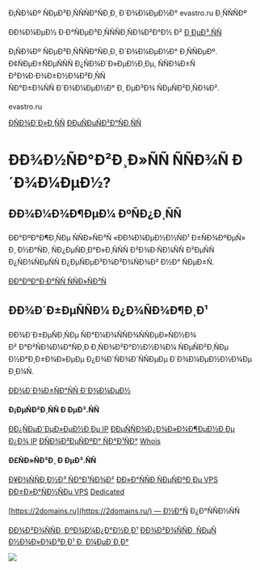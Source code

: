 Ð¡ÑÐ¾Ðº ÑÐµÐ³Ð¸ÑÑÑÐ°ÑÐ¸Ð¸ Ð´Ð¾Ð¼ÐµÐ½Ð° evastro.ru Ð¸ÑÑÑÐº

ÐÐ¾Ð¼ÐµÐ½ Ð·Ð°ÑÐµÐ³Ð¸ÑÑÑÐ¸ÑÐ¾Ð²Ð°Ð½ Ð² [Ð ÐµÐ³.ÑÑ](https://reg.ru?target=_blank)

Ð¡ÑÐ¾Ðº ÑÐµÐ³Ð¸ÑÑÑÐ°ÑÐ¸Ð¸ Ð´Ð¾Ð¼ÐµÐ½Ð° Ð¸ÑÑÐµÐº.  
Ð¢ÑÐµÐ±ÑÐµÑÑÑ Ð¿ÑÐ¾Ð´Ð»ÐµÐ½Ð¸Ðµ, ÑÑÐ¾Ð±Ñ Ð²Ð¾Ð·Ð¾Ð±Ð½Ð¾Ð²Ð¸ÑÑ  
ÑÐ°Ð±Ð¾ÑÑ Ð´Ð¾Ð¼ÐµÐ½Ð° Ð¸ ÐµÐ³Ð¾ ÑÐµÑÐ²Ð¸ÑÐ¾Ð².

evastro.ru

[ÐÑÐ¾Ð´Ð»Ð¸ÑÑ](https://www.reg.ru/domain/prolong_period_anonymous?dname=evastro.ru&utm_source=evastro.ru&utm_medium=expired&utm_campaign=renew) [ÐÐµÑÐµÑÐ²Ð°ÑÐ¸ÑÑ](https://www.reg.ru/domain/new/rereg_details?dname=evastro.ru&utm_source=evastro.ru&utm_medium=expired&utm_campaign=expired)

ÐÐ¾Ð½ÑÐ°Ð²Ð¸Ð»ÑÑ ÑÑÐ¾Ñ Ð´Ð¾Ð¼ÐµÐ½?
=========================================

ÐÐ¾Ð¼Ð¾Ð¶ÐµÐ¼ ÐºÑÐ¿Ð¸ÑÑ
---------------------------

ÐÐ°ÐºÐ°Ð¶Ð¸ÑÐµ ÑÑÐ»ÑÐ³Ñ «ÐÐ¾Ð¼ÐµÐ½Ð½ÑÐ¹ Ð±ÑÐ¾ÐºÐµÑ» Ð¸ Ð½Ð°ÑÐ¸ ÑÐ¿ÐµÑÐ¸Ð°Ð»Ð¸ÑÑÑ Ð²Ð¾Ð·ÑÐ¼ÑÑ Ð²ÐµÑÑ Ð¿ÑÐ¾ÑÐµÑÑ Ð¿ÐµÑÐµÐ³Ð¾Ð²Ð¾ÑÐ¾Ð² Ð½Ð° ÑÐµÐ±Ñ.

[ÐÐ°ÐºÐ°Ð·Ð°ÑÑ ÑÑÐ»ÑÐ³Ñ](https://www.reg.ru/domain/service/domain-broker?dname=evastro.ru&utm_source=evastro.ru&utm_medium=expired&utm_campaign=broker)

ÐÐ¾Ð´Ð±ÐµÑÑÐ¼ Ð¿Ð¾ÑÐ¾Ð¶Ð¸Ð¹
-------------------------------

ÐÐ¾Ð´Ð±ÐµÑÐ¸ÑÐµ ÑÐ°Ð¼Ð¾ÑÑÐ¾ÑÑÐµÐ»ÑÐ½Ð¾ Ð² Ð°Ð²ÑÐ¾Ð¼Ð°ÑÐ¸Ð·Ð¸ÑÐ¾Ð²Ð°Ð½Ð½Ð¾Ð¼ ÑÐµÑÐ²Ð¸ÑÐµ Ð½Ð°Ð¸Ð±Ð¾Ð»ÐµÐµ Ð¿Ð¾Ð´ÑÐ¾Ð´ÑÑÐµÐµ Ð´Ð¾Ð¼ÐµÐ½Ð½Ð¾Ðµ Ð¸Ð¼Ñ.

[ÐÐ¾Ð´Ð¾Ð±ÑÐ°ÑÑ Ð´Ð¾Ð¼ÐµÐ½](https://www.reg.ru/buy/domains/?query=evastro.ru&utm_source=evastro.ru&utm_medium=expired&utm_campaign=choose)

**Ð¡ÐµÑÐ²Ð¸ÑÑ Ð ÐµÐ³.ÑÑ**

[ÐÐ¿ÑÐµÐ´ÐµÐ»ÐµÐ½Ð¸Ðµ IP](https://www.reg.ru/web-tools/myip?utm_source=evastro.ru&utm_medium=expired&utm_campaign) [ÐÐµÑÑÐ¾Ð¿Ð¾Ð»Ð¾Ð¶ÐµÐ½Ð¸Ðµ Ð¿Ð¾ IP](https://www.reg.ru/web-tools/geoip?utm_source=evastro.ru&utm_medium=expired&utm_campaign) [ÐÑÐ¾Ð²ÐµÑÐºÐ° ÑÐ°Ð¹ÑÐ°](https://www.reg.ru/whois/check_site?utm_source=evastro.ru&utm_medium=expired&utm_campaign) [Whois](https://www.reg.ru/whois/?utm_source=evastro.ru&utm_medium=expired&utm_campaign)

**Ð£ÑÐ»ÑÐ³Ð¸ Ð ÐµÐ³.ÑÑ**

[Ð¥Ð¾ÑÑÐ¸Ð½Ð³ ÑÐ°Ð¹ÑÐ¾Ð²](https://www.reg.ru/hosting/?utm_source=evastro.ru&utm_medium=expired&utm_campaign) [ÐÐ»Ð°ÑÑÐ¸ÑÐµÑÐºÐ¸Ðµ VPS](https://www.reg.ru/vps/?utm_source=evastro.ru&utm_medium=expired&utm_campaign) [ÐÐ±Ð»Ð°ÑÐ½ÑÐµ VPS](https://www.reg.ru/vps/cloud/?utm_source=evastro.ru&utm_medium=expired&utm_campaign) [Dedicated](https://www.reg.ru/dedicated/?utm_source=evastro.ru&utm_medium=expired&utm_campaign)

[https://2domains.ru](https://2domains.ru/) — Ð½Ð°Ñ Ð¿Ð°ÑÑÐ½ÑÑ

[ÐÐ¾Ð²Ð¾ÑÑÐ¸ ÐºÐ¾Ð¼Ð¿Ð°Ð½Ð¸Ð¹](https://companies.rbc.ru/) [ÐÐ¾Ð²Ð¾ÑÑÐ¸ ÑÐµÑÐ½Ð¾Ð»Ð¾Ð³Ð¸Ð¹ Ð¸ Ð¼ÐµÐ´Ð¸Ð°](https://www.rbc.ru/technology_and_media/)

![](https://mc.yandex.ru/watch/98466329)